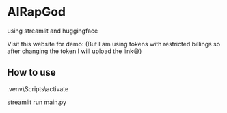 # AIRapGod
using streamlit and huggingface

Visit this website for demo: (But I am using tokens with restricted billings so after changing the token I will upload the link😅)

<h2>How to use</h2>  
.venv\Scripts\activate   


streamlit run main.py       
